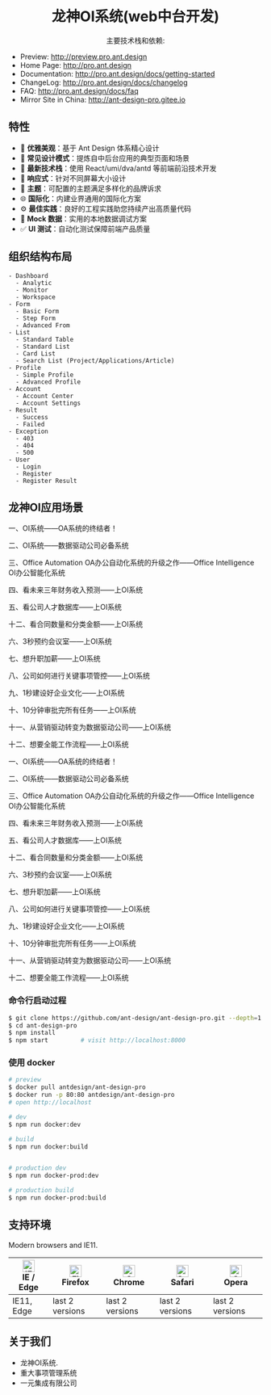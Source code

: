  

<h1 align="center">龙神OI系统(web中台开发)</h1>

<div align="center">

主要技术栈和依赖:

</div>

- Preview: http://preview.pro.ant.design
- Home Page: http://pro.ant.design
- Documentation: http://pro.ant.design/docs/getting-started
- ChangeLog: http://pro.ant.design/docs/changelog
- FAQ: http://pro.ant.design/docs/faq
- Mirror Site in China: http://ant-design-pro.gitee.io




## 特性

- :gem: **优雅美观**：基于 Ant Design 体系精心设计
- :triangular_ruler: **常见设计模式**：提炼自中后台应用的典型页面和场景
- :rocket: **最新技术栈**：使用 React/umi/dva/antd 等前端前沿技术开发
- :iphone: **响应式**：针对不同屏幕大小设计
- :art: **主题**：可配置的主题满足多样化的品牌诉求
- :globe_with_meridians: **国际化**：内建业界通用的国际化方案
- :gear: **最佳实践**：良好的工程实践助您持续产出高质量代码
- :1234: **Mock 数据**：实用的本地数据调试方案
- :white_check_mark: **UI 测试**：自动化测试保障前端产品质量

## 组织结构布局

```
- Dashboard
  - Analytic
  - Monitor
  - Workspace
- Form
  - Basic Form
  - Step Form
  - Advanced From
- List
  - Standard Table
  - Standard List
  - Card List
  - Search List (Project/Applications/Article)
- Profile
  - Simple Profile
  - Advanced Profile
- Account
  - Account Center
  - Account Settings
- Result
  - Success
  - Failed
- Exception
  - 403
  - 404
  - 500
- User
  - Login
  - Register
  - Register Result
```

## 龙神OI应用场景

一、OI系统——OA系统的终结者！


二、OI系统——数据驱动公司必备系统


三、Office Automation OA办公自动化系统的升级之作——Office Intelligence OI办公智能化系统



四、看未来三年财务收入预测——上OI系统


五、看公司人才数据库——上OI系统


十二、看合同数量和分类金额——上OI系统


六、3秒预约会议室——上OI系统


七、想升职加薪——上OI系统


八、公司如何进行关键事项管控——上OI系统


九、1秒建设好企业文化——上OI系统


十、10分钟审批完所有任务——上OI系统


十一、从营销驱动转变为数据驱动公司——上OI系统


十二、想要全能工作流程——上OI系统


一、OI系统——OA系统的终结者！


二、OI系统——数据驱动公司必备系统


三、Office Automation OA办公自动化系统的升级之作——Office Intelligence OI办公智能化系统



四、看未来三年财务收入预测——上OI系统


五、看公司人才数据库——上OI系统


十二、看合同数量和分类金额——上OI系统


六、3秒预约会议室——上OI系统


七、想升职加薪——上OI系统


八、公司如何进行关键事项管控——上OI系统


九、1秒建设好企业文化——上OI系统


十、10分钟审批完所有任务——上OI系统


十一、从营销驱动转变为数据驱动公司——上OI系统


十二、想要全能工作流程——上OI系统




### 命令行启动过程

```bash
$ git clone https://github.com/ant-design/ant-design-pro.git --depth=1
$ cd ant-design-pro
$ npm install
$ npm start         # visit http://localhost:8000
```

### 使用 docker

```bash
# preview
$ docker pull antdesign/ant-design-pro
$ docker run -p 80:80 antdesign/ant-design-pro
# open http://localhost

# dev
$ npm run docker:dev

# build
$ npm run docker:build


# production dev
$ npm run docker-prod:dev

# production build
$ npm run docker-prod:build
```


## 支持环境

Modern browsers and IE11.

| [<img src="https://raw.githubusercontent.com/alrra/browser-logos/master/src/edge/edge_48x48.png" alt="IE / Edge" width="24px" height="24px" />](http://godban.github.io/browsers-support-badges/)</br>IE / Edge | [<img src="https://raw.githubusercontent.com/alrra/browser-logos/master/src/firefox/firefox_48x48.png" alt="Firefox" width="24px" height="24px" />](http://godban.github.io/browsers-support-badges/)</br>Firefox | [<img src="https://raw.githubusercontent.com/alrra/browser-logos/master/src/chrome/chrome_48x48.png" alt="Chrome" width="24px" height="24px" />](http://godban.github.io/browsers-support-badges/)</br>Chrome | [<img src="https://raw.githubusercontent.com/alrra/browser-logos/master/src/safari/safari_48x48.png" alt="Safari" width="24px" height="24px" />](http://godban.github.io/browsers-support-badges/)</br>Safari | [<img src="https://raw.githubusercontent.com/alrra/browser-logos/master/src/opera/opera_48x48.png" alt="Opera" width="24px" height="24px" />](http://godban.github.io/browsers-support-badges/)</br>Opera |
| --- | --- | --- | --- | --- |
| IE11, Edge | last 2 versions | last 2 versions | last 2 versions | last 2 versions |

## 关于我们


- 龙神OI系统.
- 重大事项管理系统
- 一元集成有限公司
